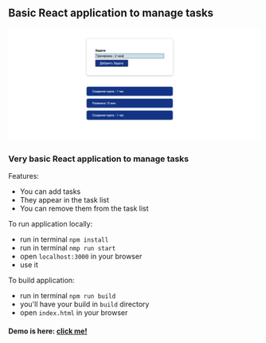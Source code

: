 ## Basic React application to manage tasks

![screenshot](src/assets/Tasklist_screen.png)

### Very basic React application to manage tasks

Features:
- You can add tasks
- They appear in the task list
- You can remove them from the task list

To run application locally:
- run in terminal `npm install`
- run in terminal `nmp run start`
- open `localhost:3000` in your browser
- use it

To build application:
- run in terminal `npm run build`
- you'll have your build in `build` directory
- open `index.html` in your browser

#### Demo is here: [click me!](http://tasklist.surkoff.su)

